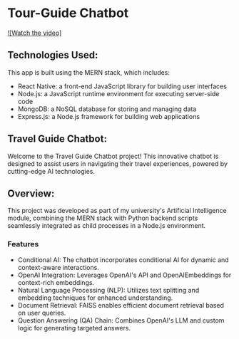 # Tour-Guide Chatbot

[![Watch the video]](https://raw.githubusercontent.com/rohitcapstone/capstone-grp24/main/1.mp4)

## Technologies Used:
This app is built using the MERN stack, which includes:
- React Native: a front-end JavaScript library for building user interfaces
- Node.js: a JavaScript runtime environment for executing server-side code
- MongoDB: a NoSQL database for storing and managing data
- Express.js: a Node.js framework for building web applications

## Travel Guide Chatbot:
Welcome to the Travel Guide Chatbot project! This innovative chatbot is designed to assist users in navigating their travel experiences, powered by cutting-edge AI technologies.


## Overview:
This project was developed as part of my university's Artificial Intelligence module, combining the MERN stack with Python backend scripts seamlessly integrated as child processes in a Node.js environment.
### Features
- Conditional AI: The chatbot incorporates conditional AI for dynamic and context-aware interactions.
- OpenAI Integration: Leverages OpenAI's API and OpenAIEmbeddings for context-rich embeddings.
- Natural Language Processing (NLP): Utilizes text splitting and embedding techniques for enhanced understanding.
- Document Retrieval: FAISS enables efficient document retrieval based on user queries.
- Question Answering (QA) Chain: Combines OpenAI's LLM and custom logic for generating targeted answers.
